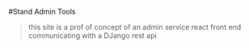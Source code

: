 #Stand Admin Tools

> this site is a prof of concept of an admin service react front end communicating with a DJango rest api
